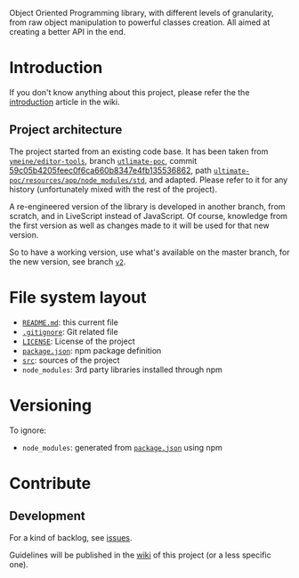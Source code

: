 Object Oriented Programming library, with different levels of granularity, from raw object manipulation to powerful classes creation. All aimed at creating a better API in the end.

# Introduction

If you don't know anything about this project, please refer the the [introduction](https://github.com/ymeine/oop/wiki/Introduction) article in the wiki.

## Project architecture

The project started from an existing code base. It has been taken from [`ymeine/editor-tools`](https://github.com/ymeine/editors-tools), branch [`utlimate-poc`](https://github.com/ymeine/editors-tools/tree/ultimate-poc), commit [59c05b4205feec0f6ca660b8347e4fb135536862](https://github.com/ymeine/editors-tools/tree/59c05b4205feec0f6ca660b8347e4fb135536862), path [`ultimate-poc/resources/app/node_modules/std`](https://github.com/ymeine/editors-tools/tree/59c05b4205feec0f6ca660b8347e4fb135536862/ultimate-poc/resources/app/node_modules/std), and adapted. Please refer to it for any history (unfortunately mixed with the rest of the project).

A re-engineered version of the library is developed in another branch, from scratch, and in LiveScript instead of JavaScript. Of course, knowledge from the first version as well as changes made to it will be used for that new version.

So to have a working version, use what's available on the master branch, for the new version, see branch [`v2`](https://github.com/ymeine/oop/tree/v2).

# File system layout

* [`README.md`](./README.md): this current file
* [`.gitignore`](./.gitignore): Git related file
* [`LICENSE`](./LICENSE): License of the project
* [`package.json`](./package.json): npm package definition
* [`src`](./): sources of the project
* `node_modules`: 3rd party libraries installed through npm

# Versioning

To ignore:

* `node_modules`: generated from [`package.json`](./package.json) using npm

# Contribute

## Development

For a kind of backlog, see [issues](https://github.com/ymeine/oop/issues).

Guidelines will be published in the [wiki](https://github.com/ymeine/oop/wiki) of this project (or a less specific one).
